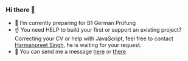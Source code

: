### Hi there 👋

- 🌱 I’m currently preparing for B1 German Prüfung
- :point_up: You need HELP to build your first or support an existing project? Correcting your CV or help with JavaScript, 
feel free to contact [Harmanpreet Singh](https://github.com/harman052), he is waiting for your request.
- 💬 You can send me a message [here](https://bit.ly/3043HuX) or [there](https://discord.gg/jWyDVX3e4w)
